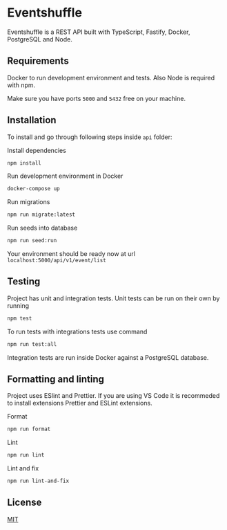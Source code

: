 # Eventshuffle

Eventshuffle is a REST API built with TypeScript, Fastify, Docker, PostgreSQL and Node.

## Requirements

Docker to run development environment and tests. Also Node is required with npm.

Make sure you have ports `5000` and `5432` free on your machine.

## Installation

To install and go through following steps inside `api` folder:

Install dependencies

```bash
npm install
```

Run development environment in Docker

```bash
docker-compose up
```

Run migrations

```bash
npm run migrate:latest
```

Run seeds into database

```bash
npm run seed:run
```

Your environment should be ready now at url `localhost:5000/api/v1/event/list`

## Testing

Project has unit and integration tests. Unit tests can be run on their own by running

```bash
npm test
```

To run tests with integrations tests use command

```bash
npm run test:all
```

Integration tests are run inside Docker against a PostgreSQL database.

## Formatting and linting

Project uses ESlint and Prettier. If you are using VS Code it is recommeded to install extensions Prettier and ESLint extensions.

Format

```bash
npm run format
```

Lint

```bash
npm run lint
```

Lint and fix

```bash
npm run lint-and-fix
```

## License

[MIT](https://choosealicense.com/licenses/mit/)

